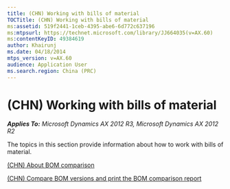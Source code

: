 ```yaml
---
title: (CHN) Working with bills of material
TOCTitle: (CHN) Working with bills of material
ms:assetid: 519f2441-1ceb-4395-abe6-6d772c637196
ms:mtpsurl: https://technet.microsoft.com/library/JJ664035(v=AX.60)
ms:contentKeyID: 49384619
author: Khairunj
ms.date: 04/18/2014
mtps_version: v=AX.60
audience: Application User
ms.search.region: China (PRC)
---
```


# (CHN) Working with bills of material 


_**Applies To:** Microsoft Dynamics AX 2012 R3, Microsoft Dynamics AX 2012 R2_

The topics in this section provide information about how to work with bills of material.

[(CHN) About BOM comparison](chn-about-bom-comparison.md)

[(CHN) Compare BOM versions and print the BOM comparison report](chn-compare-bom-versions-and-print-the-bom-comparison-report.md)

  


